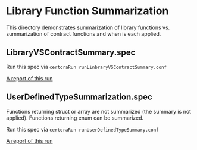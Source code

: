 # Library Function Summarization
This directory demonstrates summarization of library functions vs. summarization of contract functions and when is each applied.

## LibraryVSContractSummary.spec

Run this spec via
```certoraRun runLinbraryVSContractSummary.conf```

[A report of this run](https://prover.certora.com/output/1902/cb0d51bc02f54551a0967b8586d1c9a6?anonymousKey=e8f3e3676fa7b811c2de466fe2b68104cd6e16d1)

## UserDefinedTypeSummarization.spec

Functions returning struct or array are not summarized (the summary is not applied).
Functions returning enum can be summarized.

Run this spec via 
```certoraRun runUserDefinedTypeSummary.conf```

[A report of this run](https://prover.certora.com/output/1902/117e996e937f445abd6fcfc2e18a83b6?anonymousKey=c2e297677e43fde1e06641868240ec236f8655fc)
